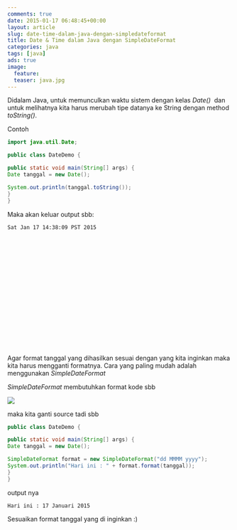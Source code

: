```yaml
---
comments: true
date: 2015-01-17 06:48:45+00:00
layout: article
slug: date-time-dalam-java-dengan-simpledateformat
title: Date & Time dalam Java dengan SimpleDateFormat
categories: java
tags: [java]
ads: true
image:
  feature:
  teaser: java.jpg
---
```


Didalam Java, untuk memunculkan waktu sistem dengan kelas _Date()_  dan untuk melihatnya kita harus merubah tipe datanya ke String dengan method _toString()_.

Contoh<!-- more -->

```java
import java.util.Date;

public class DateDemo {

public static void main(String[] args) {
Date tanggal = new Date();

System.out.println(tanggal.toString());
}
}
```

Maka akan keluar output sbb:



    Sat Jan 17 14:38:09 PST 2015


<center><script async src="//pagead2.googlesyndication.com/pagead/js/adsbygoogle.js"></script><!-- BOX--><ins class="adsbygoogle"  style="display:inline-block;width:300px;height:250px" data-ad-client="ca-pub-4504493660273886" data-ad-slot="1638134271"></ins><script>(adsbygoogle = window.adsbygoogle || []).push({});</script></center>

Agar format tanggal yang dihasilkan sesuai dengan yang kita inginkan maka kita harus mengganti formatnya. Cara yang paling mudah adalah menggunakan   _SimpleDateFormat_

_SimpleDateFormat_ membutuhkan format kode sbb

![](http://i713.photobucket.com/albums/ww134/upamisterlobal/DateFormatCode_zpsbcf5020c.png)

maka kita ganti source tadi sbb

```java
public class DateDemo {

public static void main(String[] args) {
Date tanggal = new Date();

SimpleDateFormat format = new SimpleDateFormat("dd MMMM yyyy");
System.out.println("Hari ini : " + format.format(tanggal));
}
}
```
output nya



    Hari ini : 17 Januari 2015



Sesuaikan format tanggal yang di inginkan :)

<center><script async src="//pagead2.googlesyndication.com/pagead/js/adsbygoogle.js"></script><!-- BOX--><ins class="adsbygoogle"  style="display:inline-block;width:300px;height:250px" data-ad-client="ca-pub-4504493660273886" data-ad-slot="1638134271"></ins><script>(adsbygoogle = window.adsbygoogle || []).push({});</script></center>
